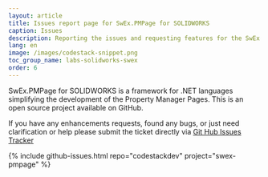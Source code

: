 ```yaml
---
layout: article
title: Issues report page for SwEx.PMPage for SOLIDWORKS
caption: Issues
description: Reporting the issues and requesting features for the SwEx.PMPage framework for advanced development of SOLIDWORKS Property Manager Pages
lang: en
image: /images/codestack-snippet.png
toc_group_name: labs-solidworks-swex
order: 6
---
```

SwEx.PMPage for SOLIDWORKS is a framework for .NET languages simplifying the development of the Property Manager Pages. This is an open source project available on GitHub.

If you have any enhancements requests, found any bugs, or just need clarification or help please submit the ticket directly via [Git Hub Issues Tracker](https://github.com/codestackdev/swex-pmpage/issues)

{% include github-issues.html repo="codestackdev" project="swex-pmpage" %}